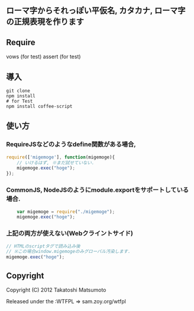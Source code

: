 ## ローマ字からそれっぽい平仮名, カタカナ, ローマ字の正規表現を作ります

## Require
vows (for test)
assert (for test)

## 導入
```
git clone
npm install
# for Test
npm install coffee-script
```

## 使い方

### RequireJSなどのようなdefine関数がある場合,

```javascript
require(['migemoge'], function(migemoge){
    // いけるはず, ※まだ試せていない.
    migemoge.exec("hoge");
});
```

### CommonJS, NodeJSのようにmodule.exportをサポートしている場合.

```javascript
    var migemoge = require("./migemoge");
    migemoge.exec("hoge");
```

### 上記の両方が使えない(Webクライントサイド)

```javascript
// HTMLのscriptタグで読み込み後
// ※この場合window.migemogeのみグローバル汚染します.
migemoge.exec("hoge");
```

## Copyright

Copyright (C) 2012 Takatoshi Matsumoto

Released under the :WTFPL => sam.zoy.org/wtfpl
